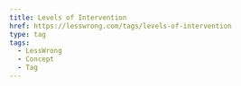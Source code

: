 ```yaml
---
title: Levels of Intervention
href: https://lesswrong.com/tags/levels-of-intervention
type: tag
tags:
  - LessWrong
  - Concept
  - Tag
---
```


